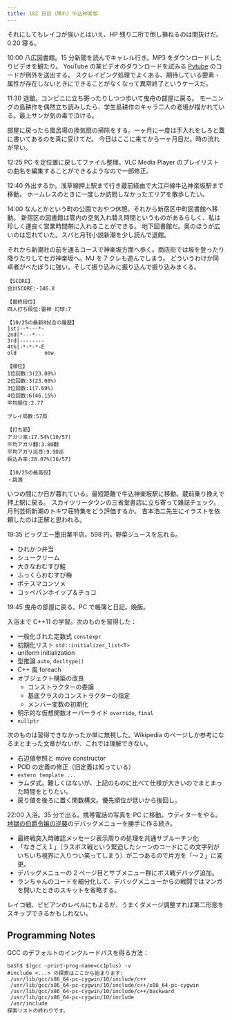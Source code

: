 ```yaml
---
title: 182 日目（晴れ）牛込神楽坂
---
```


それにしてもレイコが強いとはいえ、HP 残り二桁で倒し損ねるのは間抜けだ。0:20 寝る。

10:00 八広図書館。15 分新聞を読んでキャレル行き。MP3 をダウンロードしたりビデオを観たり。
YouTube の某ビデオのダウンロードを試みる [Pytube] のコードが例外を送出する。
スクレイピング処理でよくある、期待している要素・属性が存在しないときにできることがなくなって異常終了というケースだ。

11:30 退館。コンビニに立ち寄ったりしつつ歩いて曳舟の部屋に戻る。
モーニングの島耕作を偶然立ち読みしたら、学生島耕作のキャラ二人の老境が描かれている。最上サンが気の毒で泣ける。

部屋に戻ったら風呂場の換気扇の掃除をする。一ヶ月に一度は手入れをしろと蓋に書いてあるのを真に受けてだ。
今日はここに来てから一ヶ月目だ。時の流れが早い。

12:25 PC を定位置に戻してファイル整理。VLC Media Player のプレイリストの曲名を編集することができるようなので一部修正。

12:40 外出するか。浅草線押上駅まで行き蔵前経由で大江戸線牛込神楽坂駅まで移動。
ホームレスのときに一度しか訪問しなかったエリアを散歩したい。

14:00 なんとかという町の公園でおやつ休憩。それから新宿区中町図書館へ移動。
新宿区の図書館は管内の空気入れ替え時間というものがあるらしく、私は珍しく運良く営業時間帯に入れることができる。
地下図書館だ。奥のほうが広いのは忘れていた。スパと月刊小説新潮を少し読んで退館。

それから新潮社の前を通るコースで神楽坂方面へ歩く。商店街では坂を登ったり降りたりしてセガ神楽坂へ。MJ を 7 クレも遊んでしまう。
どういうわけか同卓者がべたぼうに強い。そして振り込みに振り込んで振り込みまくる。

```text
【SCORE】
合計SCORE:-146.8

【最終段位】
四人打ち段位:雷神 幻球:7

【10/25の最新8試合の履歴】
1st|--*---*-
2nd|*---*---
3rd|--------
4th|-*-*-*-E
old         new

【順位】
1位回数:3(23.08%)
2位回数:3(23.08%)
3位回数:1(7.69%)
4位回数:6(46.15%)
平均順位:2.77

プレイ局数:57局

【打ち筋】
アガリ率:17.54%(10/57)
平均アガリ翻:3.80翻
平均アガリ巡目:9.90巡
振込み率:28.07%(16/57)

【10/25の最高役】
・跳満
```

いつの間にか日が暮れている。最短距離で牛込神楽坂駅に移動。蔵前乗り換えで押上駅に戻る。
スカイツリータウンの三省堂書店に立ち寄って雑誌チェック。月刊芸術新潮のトキワ荘特集をどう評価するか。
吉本浩二先生にイラストを依頼したのは正解と思われる。

19:35 ビッグエー墨田業平店。598 円。野菜ジュースを忘れる。

* ひれかつ弁当
* シュークリーム
* 大きなおむすび鮭
* ふっくらおむすび梅
* ポテスマコンソメ
* コッペパンホイップ＆チョコ

19:45 曳舟の部屋に戻る。PC で帳簿と日記。晩飯。

入浴まで C++11 の学習。次のものを習得した：

* 一般化された定数式 `constexpr`
* 初期化リスト `std::initializer_list<T>`
* uniform initialization
* 型推論 `auto`, `decltype()`
* C++ 風 foreach
* オブジェクト構築の改良
  * コンストラクターの委譲
  * 基底クラスのコンストラクターの指定
  * メンバー変数の初期化
* 明示的な仮想関数オーバーライド `override`, `final`
* `nullptr`

次のものは習得できなかったか単に無視した。Wikipedia のページしか参考になるまとまった文章がないが、これでは理解できない。

* 右辺値参照と move constructor
* POD の定義の修正（旧定義は知っている）
* `extern template ...`
* ラムダ式。難しくはないが、上記のものに比べて仕様が大きいのでまとまった時間をとりたい。
* 戻り値を後ろに置く関数構文。優先順位が低いから後回し。

22:00 入浴。35 分で出る。携帯電話の写真を PC に移動。ウディターをやる。
[地獄の伯爵令嬢の逆襲][bshf20]のデバッグメニューを勝手に作る続き。

* 最終戦突入時確認メッセージ表示周りの処理を共通サブルーチン化
* 「なきごえ１」（ラスボス戦という緊迫したシーンのコードにこの文字列がいちいち視界に入りつい笑ってしまう）が二つあるので片方を「～２」に変更。
* デバッグメニューの 2 ページ目とサブメニュー群にボス戦デバッグ追加。
* ランちゃんのコードを細分化して、デバッグメニューからの戦闘ではマンガを開いたときのスキットを省略する。

レイコ戦、ビビアンのレベルにもよるが、うまくダメージ調整すれば第二形態をスキップできるかもしれない。

## Programming Notes

GCC のデフォルトのインクルードパスを得る方法：

```shell
bash$ $(gcc -print-prog-name=cc1plus) -v
#include <...> の探索はここから始まります:
 /usr/lib/gcc/x86_64-pc-cygwin/10/include/c++
 /usr/lib/gcc/x86_64-pc-cygwin/10/include/c++/x86_64-pc-cygwin
 /usr/lib/gcc/x86_64-pc-cygwin/10/include/c++/backward
 /usr/lib/gcc/x86_64-pc-cygwin/10/include
 /usr/include
探索リストの終わりです。
```

[bshf20]: https://wodifes.net/game/show/412
[pytube]: https://pytube.io/en/latest/index.html
